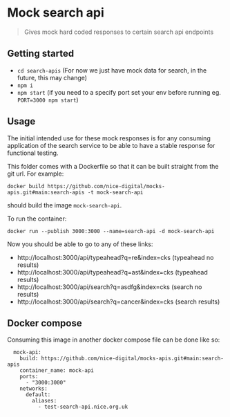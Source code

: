 # Mock search api

> Gives mock hard coded responses to certain search api endpoints

## Getting started

- `cd search-apis` (For now we just have mock data for search, in the future, this may change)
- `npm i`
- `npm start` (if you need to a specify port set your env before running eg. `PORT=3000 npm start`)

 
## Usage

The initial intended use for these mock responses is for any consuming application of the search service to be able to have a stable response for functional testing.

This folder comes with a Dockerfile so that it can be built straight from the git url.  For example:

```
docker build https://github.com/nice-digital/mocks-apis.git#main:search-apis -t mock-search-api
```

should build the image `mock-search-api`. 

To run the container:

`docker run --publish 3000:3000 --name=search-api -d mock-search-api`

Now you should be able to go to any of these links:

- http://localhost:3000/api/typeahead?q=re&index=cks (typeahead no results)
- http://localhost:3000/api/typeahead?q=ast&index=cks (typeahead results)
- http://localhost:3000/api/search?q=asdfg&index=cks (search no results)
- http://localhost:3000/api/search?q=cancer&index=cks (search results)

## Docker compose

Consuming this image in another docker compose file can be done like so:

```
  mock-api:
    build: https://github.com/nice-digital/mocks-apis.git#main:search-apis
    container_name: mock-api
    ports:
      - "3000:3000"
    networks:
      default:
        aliases:
          - test-search-api.nice.org.uk
```


